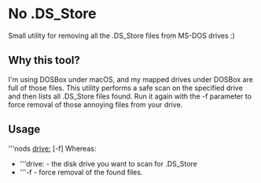 # No .DS_Store
Small utility for removing all the .DS_Store files from MS-DOS drives :)

## Why this tool?
I'm using DOSBox under macOS, and my mapped drives under DOSBox are full of those files. This utility performs a safe scan on the specified drive and then lists all .DS_Store files found. Run it again with the -f parameter to force removal of those annoying files from your drive.

## Usage
'''nods <drive:> [-f]
Whereas:
* '''drive: - the disk drive you want to scan for .DS_Store
* '''-f     - force removal of the found files. 
